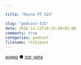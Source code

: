 ```yaml
---

title: "После РТ 521"

slug: "podcast-521"
date: 2016-11-12T18:33:00+03:00
comments: true
categories: podcast
filename: rt521post
---
```

[аудио](http://cdn.radio-t.com/rt521post.mp3) ● [лог чата](http://chat.radio-t.com/logs/radio-t-521.html)
<audio src="http://cdn.radio-t.com/rt521post.mp3" preload="none"/>

